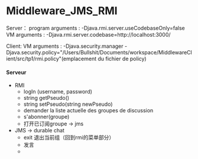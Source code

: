 # Middleware_JMS_RMI

Server：
program arguments : -Djava.rmi.server.useCodebaseOnly=false
VM arguments : -Djava.rmi.server.codebase=http://localhost:3000/

Client:
VM arguments : -Djava.security.manager -Djava.security.policy="/Users/Bullshit/Documents/workspace/MiddlewareClient/src/tp1/rmi.policy"(emplacement du fichier de policy)


#### Serveur
+ RMI
    + logIn (username,  password) 
    + string getPseudo()
    + string setPseudo(string newPseudo)
	+ demander la liste actuelle des groupes de discussion
	+ s'abonner(groupe)
	+ 打开已订阅groupe -> jms
+ JMS -> durable chat
    * exit 退出当前组（回到rmi的菜单部分）
    * 发言
    * 